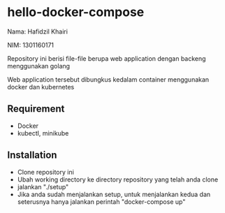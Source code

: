 # hello-docker-compose

Nama: Hafidzil Khairi

NIM: 1301160171

Repository ini berisi file-file berupa web application dengan backeng menggunakan golang

Web application tersebut dibungkus kedalam container menggunakan docker dan kubernetes

## Requirement
- Docker
- kubectl, minikube

## Installation
- Clone repository ini
- Ubah working directory ke directory repository yang telah anda clone
- jalankan "./setup"
- Jika anda sudah menjalankan setup, untuk menjalankan kedua dan seterusnya hanya jalankan perintah "docker-compose up"


